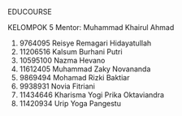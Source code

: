 EDUCOURSE

KELOMPOK 5
Mentor: Muhammad Khairul Ahmad

1. 9764095 Reisye Remagari Hidayatullah 
2. ⁠11206516 Kalsum Burhani Putri
3. ⁠10595100 Nazma Hevano
4. 11612405 Muhammad Zaky Novananda
5. 9869494 Mohamad Rizki Baktiar
6. 9938931 Novia Fitriani
7. 11434646 Kharisma Yogi Prika Oktaviandra
8. 11420934 Urip Yoga Pangestu 